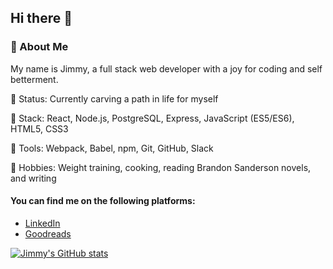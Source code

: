 ## Hi there 👋

<!--
**Jimmy-Vu/jimmy-vu** is a ✨ _special_ ✨ repository because its `README.md` (this file) appears on your GitHub profile.

Here are some ideas to get you started:

- 🔭 I’m currently working on ...
- 🌱 I’m currently learning ...
- 👯 I’m looking to collaborate on ...
- 🤔 I’m looking for help with ...
- 💬 Ask me about ...
- 📫 How to reach me: ...
- 😄 Pronouns: ...
- ⚡ Fun fact: ...
-->
### 💾 About Me
My name is Jimmy, a full stack web developer with a joy for coding and self betterment.

🌆 Status: Currently carving a path in life for myself

🚀 Stack: React, Node.js, PostgreSQL, Express, JavaScript (ES5/ES6), HTML5, CSS3

📐 Tools: Webpack, Babel, npm, Git, GitHub, Slack

🎏 Hobbies: Weight training, cooking, reading Brandon Sanderson novels, and writing

#### You can find me on the following platforms:
- [LinkedIn](https://www.linkedin.com/in/jimmyvu2/)
- [Goodreads](https://www.goodreads.com/user/show/98015268-jimmy)

[![Jimmy's GitHub stats](https://github-readme-stats.vercel.app/api?username=Jimmy-Vu&count_private=true)](https://github.com/anuraghazra/github-readme-stats)

